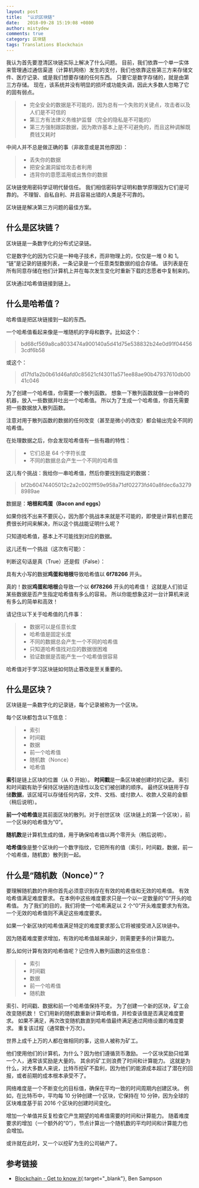 ```yaml
---
layout: post
title:  "认识区块链"
date:   2018-09-28 15:19:08 +0800
author: mistydew
comments: true
category: 区块链
tags: Translations Blockchain
---
```

我认为首先要澄清区块链实际上解决了什么问题。
目前，我们依靠一个单一实体来管理通过通信渠道（计算机网络）发生的支付，我们也依靠这些第三方来存储文件、医疗记录、或是我们想要存储的任何东西。
只要它是数字存储的，就是由第三方存储。
现在，该系统并没有明显的损坏或功能失调，因此大多数人忽略了它的固有弱点。

> * 完全安全的数据是不可能的，因为总有一个失败的关键点，攻击者以及人们是不可信的
> * 第三方有法律义务维护监督（完全的隐私是不可能的）
> * 第三方强制跟踪数据，因为欺诈基本上是不可避免的，而且这种调解既费钱又耗时

中间人并不总是做正确的事（非故意或是其他原因）：

> * 丢失你的数据
> * 把安全漏洞留给攻击者利用
> * 违背你的意愿滥用或出售你的数据

区块链使用密码学证明代替信任。
我们相信密码学证明和数学原理因为它们是可靠的。
不理智、自私自利、并且容易出错的人类是不可靠的。

区块链是解决第三方问题的最佳方案。

## 什么是区块链？

区块链是一条数字化的分布式记录链。

它是数字化的因为它只是一种电子技术，而非物理上的，仅仅是一堆 0 和 1。
“链”是记录的链接列表，一条记录是一个任意类型数据的组合存储。
该列表是在所有同意存储在他们计算机上并在每次发生变化时重新下载的志愿者中复制来的。

区块通过哈希值链接到链上。

## 什么是哈希值？

哈希值是把区块链接到一起的东西。

一个哈希值看起来像是一堆随机的字母和数字。比如这个：

> bd68cf569a8ca8033474a900140a5d41d75e538832b24e0d91f044563cdf6b58

或这个：

> d17fd1a2b0b61d46afd0c85621cf43011a571ee88ae90b47937610db0041c046

为了创建一个哈希值，你需要一个散列函数。
想象一下散列函数就像一台神奇的机器，放入一些数据并吐出一个哈希值。
所以为了生成一个哈希值，你首先需要把一些数据放入散列函数。

注意对用于散列函数的数据的任何改变（甚至是微小的改变）都会输出完全不同的哈希值。

在处理数据之后，你会发现哈希值有一些有趣的特性：

> * 它们总是 64 个字符长度
> * 不同的数据总会产生一个不同的哈希值

这儿有个挑战：我给你一串哈希值，然后你要找到指定的数据：

> bf2b60474405012c2a2c002fff59e958a71df02273fd40a8fdec6a32798989ae

数据是：**培根和鸡蛋（Bacon and eggs）**

如果你找不出来不要灰心，因为那个挑战本来就是不可能的，即使是计算机也要花费很长时间来解决，所以这个挑战能证明什么呢？

只知道哈希值，基本上不可能找到对应的数据。

这儿还有一个挑战（这次有可能）：

判断这句话是真（True）还是假（False）：

具有大小写的数据**鸡蛋和培根**导致哈希值以 **6f78266** 开头。

真的！数据**鸡蛋和培根**会导致一个以 **6f78266** 开头的哈希值！
这就是人们验证某些数据是否产生指定哈希值有多么的容易。
所以你能想象这对一台计算机来说有多么的简单和高效！

请记住以下关于哈希值的几件事：

> * 数据可以是任意长度
> * 哈希值是固定长度
> * 不同的数据总会产生一个不同的哈希值
> * 只知道哈希值找对应的数据很困难
> * 验证数据是否能产生一个哈希值很容易

哈希值对于学习区块链如何防止篡改是至关重要的。

## 什么是区块？

区块链是一条数字化的记录链，每个记录被称为一个区块。

每个区块都包含以下信息：

> * 索引
> * 时间戳
> * 数据
> * 前一个哈希值
> * 随机数（Nonce）
> * 哈希值

**索引**是链上区块的位置（从 0 开始）。
**时间戳**是一条区块被创建时的记录。
索引和时间戳有助于保持区块链的连续性以及它们被创建的顺序。
最终区块链用于存储**数据**，该区域可以存储任何内容，文件、文档、或付款人、收款人交易的金额（稍后说明）。

**前一个哈希值**是其前面区块的散列。对于创世区块（区块链上的第一个区块），前一个区块的哈希值为“0”。

**随机数**是计算机生成的值，用于确保哈希值以两个零开头（稍后说明）。

**哈希值**像是整个区块的一个数字指纹，它把所有的值（索引，时间戳，数据，前一个哈希值，随机数）散列到一起。

## 什么是“随机数（Nonce）”？

要理解随机数的作用你首先必须意识到存在有效的哈希值和无效的哈希值。
有效哈希值满足难度要求。
在本例中这些难度要求只是一个以一定数量的“0”开头的哈希值。
为了我们的目的，我们将使一个哈希满足以 2 个“0”开头难度要求为有效。
一个无效的哈希值则不满足这些难度要求。

如果一个新区块的哈希值满足特定的难度要求那么它将被接受进入区块链中。

因为随着难度要求增加，有效的哈希值越来越少，则需要更多的计算能力。

那么如何计算有效的哈希值呢？记住传入散列函数的这些信息：

> * 索引
> * 时间戳
> * 数据
> * 前一个哈希值
> * 随机数

索引、时间戳、数据和前一个哈希值保持不变。
为了创建一个新的区块，矿工会改变随机数！
它们用新的随机数重新计算哈希值，并检查该值是否满足难度要求。
如果不满足，再次改变随机数直到哈希值最终满足通过网络设置的难度要求。
重复该过程（通常数十万次）。

世界上成千上万的人都在做相同的事，这些人被称为矿工。

他们使用他们的计算机，为什么？因为他们遵循货币激励。
一个区块奖励只给第一个人，通常该奖励是大量的。
其余的矿工则浪费了时间和计算能力。
这就是为什么，对大多数人来说，比特币挖矿不盈利，因为他们的能源成本超过了潜在的回报，或者前期的成本根本承受不了。

网络难度是一个不断变化的目标值，确保在平均一致的时间周期内创建区块。
例如，在比特币中，平均每 10 分钟创建一个区块，它保持在 10 分钟，因为全球的区块难度基于前 2016 个区块的创建时间变化。

增加一个单值并反复检查它产生期望的哈希值需要的时间和计算能力。
随着难度要求的增加（一个额外的“0”），节点计算出一个随机数的平均时间和计算能力也会增加。

或许就在此时，又一个以挖矿为生的公司破产了。

## 参考链接

* [Blockchain - Get to know it](https://blockchainhandbook.io){:target="_blank"}, Ben Sampson
